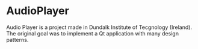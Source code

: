 AudioPlayer
===========

Audio Player is a project made in Dundalk Institute of Tecgnology (Ireland). 
The original goal was to implement a Qt application with many design patterns. 
